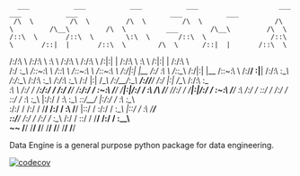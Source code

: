 
      ___           ___           ___           ___                    ___           ___           ___                       ___           ___     
     /\  \         /\  \         /\  \         /\  \                  /\  \         /\__\         /\  \          ___        /\__\         /\  \    
    /::\  \       /::\  \        \:\  \       /::\  \                /::\  \       /::|  |       /::\  \        /\  \      /::|  |       /::\  \   
   /:/\:\  \     /:/\:\  \        \:\  \     /:/\:\  \              /:/\:\  \     /:|:|  |      /:/\:\  \       \:\  \    /:|:|  |      /:/\:\  \  
  /:/  \:\__\   /::\~\:\  \       /::\  \   /::\~\:\  \            /::\~\:\  \   /:/|:|  |__   /:/  \:\  \      /::\__\  /:/|:|  |__   /::\~\:\  \ 
 /:/__/ \:|__| /:/\:\ \:\__\     /:/\:\__\ /:/\:\ \:\__\          /:/\:\ \:\__\ /:/ |:| /\__\ /:/__/_\:\__\  __/:/\/__/ /:/ |:| /\__\ /:/\:\ \:\__\
 \:\  \ /:/  / \/__\:\/:/  /    /:/  \/__/ \/__\:\/:/  /          \:\~\:\ \/__/ \/__|:|/:/  / \:\  /\ \/__/ /\/:/  /    \/__|:|/:/  / \:\~\:\ \/__/
  \:\  /:/  /       \::/  /    /:/  /           \::/  /            \:\ \:\__\       |:/:/  /   \:\ \:\__\   \::/__/         |:/:/  /   \:\ \:\__\  
   \:\/:/  /        /:/  /     \/__/            /:/  /              \:\ \/__/       |::/  /     \:\/:/  /    \:\__\         |::/  /     \:\ \/__/  
    \::/__/        /:/  /                      /:/  /                \:\__\         /:/  /       \::/  /      \/__/         /:/  /       \:\__\    
     ~~            \/__/                       \/__/                  \/__/         \/__/         \/__/                     \/__/         \/__/    


Data Engine is a general purpose python package for data engineering.

[![codecov](https://codecov.io/gh/leealessandrini/dataengine/branch/main/graph/badge.svg)](https://codecov.io/gh/leealessandrini/dataengine)
